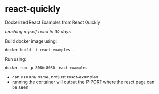 # react-quickly


Dockerized React Examples from React Quickly

*teaching myself react in 30 days*

Build docker image using: 


    docker build -t react-examples .

Run using:

    docker run -p 8080:8080 react-examples

* can use any name, not just react-examples
* running the container will output the IP:PORT where the react page can be seen

